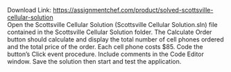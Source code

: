 Download Link: https://assignmentchef.com/product/solved-scottsville-cellular-solution
<br>
Open the Scottsville Cellular Solution (Scottsville Cellular Solution.sln) file contained in the Scottsville Cellular Solution folder. The Calculate Order button should calculate and display the total number of cell phones ordered and the total price of the order. Each cell phone costs $85. Code the button’s Click event procedure. Include comments in the Code Editor window. Save the solution then start and test the application.
